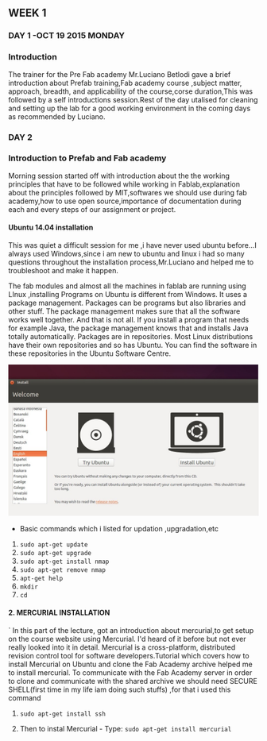 ## WEEK 1
### DAY 1 -OCT 19 2015 MONDAY

### Introduction

The trainer for the Pre Fab academy Mr.Luciano Betlodi gave a brief introduction about Prefab training,Fab academy course ,subject matter, approach, breadth, and applicability of the course,corse duration,This was followed by a self introductions session.Rest of the day utalised for cleaning and setting up the lab for a good working environment in the coming days as recommended by Luciano.

### DAY 2 

###  Introduction to Prefab and Fab academy

Morning session started off with introduction about the the working principles that have to be followed while working in Fablab,explanation about the principles followed by MIT,softwares we should use during fab academy,how to use open source,importance of documentation during each and every steps of our assignment or project.


####  Ubuntu 14.04 installation

This  was quiet a difficult session for me ,i have never used ubuntu before...I always used Windows,since i am new to ubuntu and linux i had so many questions throughout the installation process,Mr.Luciano and helped me to troubleshoot and make it happen.

 The fab modules and almost all the machines in fablab are running  using LInux ,installing Programs on Ubuntu is different from Windows. It uses a package management. Packages can be programs but also libraries and other stuff. The package management makes sure that all the software works well together. And that is not all. If you install a program that needs for example Java, the package management knows that and installs Java totally automatically. Packages are in repositories. Most Linux distributions have their own repositories and so has Ubuntu. You can find the software in these repositories in the Ubuntu Software Centre.
 
![](img/ubuntu.png)

* Basic commands which i listed for updation ,upgradation,etc

1. `sudo apt-get update`
2. `sudo apt-get upgrade`
3. `sudo apt-get install nmap`
4. `sudo apt-get remove nmap`
5. `apt-get help`
6. `mkdir`
7. `cd`


#### 2. MERCURIAL INSTALLATION
`
In this part of the lecture, got an introduction about mercurial,to get setup on the course website using Mercurial. I'd heard of it before but not ever really looked into it in detail.
Mercurial is a cross-platform, distributed revision control tool for software developers.Tutorial which covers how to install Mercurial on Ubuntu and clone the Fab Academy archive helped me to install mercurial.
To communicate with the Fab Academy server in order to clone and communicate with the shared archive we should need SECURE SHELL(first time in my life iam doing such stuffs) ,for that i used this command

1. `sudo apt-get install ssh` 

2. Then to instal Mercurial - Type:
  `sudo apt-get install mercurial`
  



## 









